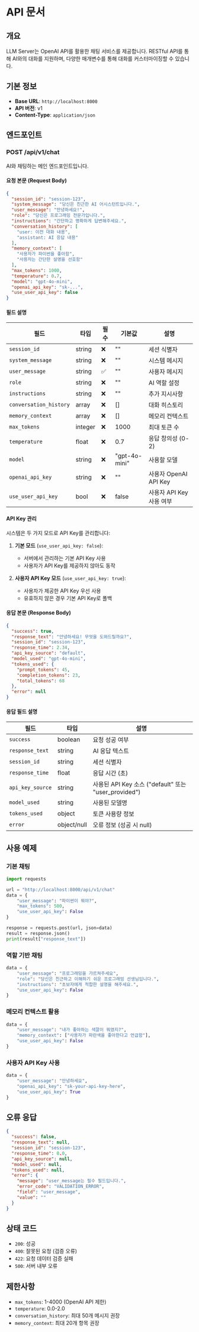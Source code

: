 # API 문서

## 개요

LLM Server는 OpenAI API를 활용한 채팅 서비스를 제공합니다. RESTful API를 통해 AI와의 대화를 지원하며, 다양한 매개변수를 통해 대화를 커스터마이징할 수 있습니다.

## 기본 정보

- **Base URL**: `http://localhost:8000`
- **API 버전**: v1
- **Content-Type**: `application/json`

## 엔드포인트

### POST /api/v1/chat

AI와 채팅하는 메인 엔드포인트입니다.

#### 요청 본문 (Request Body)

```json
{
  "session_id": "session-123",
  "system_message": "당신은 친근한 AI 어시스턴트입니다.",
  "user_message": "안녕하세요!",
  "role": "당신은 프로그래밍 전문가입니다.",
  "instructions": "간단하고 명확하게 답변해주세요.",
  "conversation_history": [
    "user: 이전 대화 내용",
    "assistant: AI 응답 내용"
  ],
  "memory_context": [
    "사용자가 파이썬을 좋아함",
    "사용자는 간단한 설명을 선호함"
  ],
  "max_tokens": 1000,
  "temperature": 0.7,
  "model": "gpt-4o-mini",
  "openai_api_key": "sk-...",
  "use_user_api_key": false
}
```

#### 필드 설명

| 필드 | 타입 | 필수 | 기본값 | 설명 |
|------|------|------|--------|------|
| `session_id` | string | ❌ | "" | 세션 식별자 |
| `system_message` | string | ❌ | "" | 시스템 메시지 |
| `user_message` | string | ✅ | "" | 사용자 메시지 |
| `role` | string | ❌ | "" | AI 역할 설정 |
| `instructions` | string | ❌ | "" | 추가 지시사항 |
| `conversation_history` | array | ❌ | [] | 대화 히스토리 |
| `memory_context` | array | ❌ | [] | 메모리 컨텍스트 |
| `max_tokens` | integer | ❌ | 1000 | 최대 토큰 수 |
| `temperature` | float | ❌ | 0.7 | 응답 창의성 (0-2) |
| `model` | string | ❌ | "gpt-4o-mini" | 사용할 모델 |
| `openai_api_key` | string | ❌ | "" | 사용자 OpenAI API Key |
| `use_user_api_key` | bool | ❌ | false | 사용자 API Key 사용 여부 |

#### API Key 관리

시스템은 두 가지 모드로 API Key를 관리합니다:

1. **기본 모드** (`use_user_api_key: false`):
   - 서버에서 관리하는 기본 API Key 사용
   - 사용자가 API Key를 제공하지 않아도 동작

2. **사용자 API Key 모드** (`use_user_api_key: true`):
   - 사용자가 제공한 API Key 우선 사용
   - 유효하지 않은 경우 기본 API Key로 폴백

#### 응답 본문 (Response Body)

```json
{
  "success": true,
  "response_text": "안녕하세요! 무엇을 도와드릴까요?",
  "session_id": "session-123",
  "response_time": 2.34,
  "api_key_source": "default",
  "model_used": "gpt-4o-mini",
  "tokens_used": {
    "prompt_tokens": 45,
    "completion_tokens": 23,
    "total_tokens": 68
  },
  "error": null
}
```

#### 응답 필드 설명

| 필드 | 타입 | 설명 |
|------|------|------|
| `success` | boolean | 요청 성공 여부 |
| `response_text` | string | AI 응답 텍스트 |
| `session_id` | string | 세션 식별자 |
| `response_time` | float | 응답 시간 (초) |
| `api_key_source` | string | 사용된 API Key 소스 ("default" 또는 "user_provided") |
| `model_used` | string | 사용된 모델명 |
| `tokens_used` | object | 토큰 사용량 정보 |
| `error` | object/null | 오류 정보 (성공 시 null) |

## 사용 예제

### 기본 채팅

```python
import requests

url = "http://localhost:8000/api/v1/chat"
data = {
    "user_message": "파이썬이 뭐야?",
    "max_tokens": 500,
    "use_user_api_key": False
}

response = requests.post(url, json=data)
result = response.json()
print(result["response_text"])
```

### 역할 기반 채팅

```python
data = {
    "user_message": "프로그래밍을 가르쳐주세요",
    "role": "당신은 친근하고 이해하기 쉬운 프로그래밍 선생님입니다.",
    "instructions": "초보자에게 적합한 설명을 해주세요.",
    "use_user_api_key": False
}
```

### 메모리 컨텍스트 활용

```python
data = {
    "user_message": "내가 좋아하는 색깔이 뭐였지?",
    "memory_context": ["사용자가 파란색을 좋아한다고 언급함"],
    "use_user_api_key": False
}
```

### 사용자 API Key 사용

```python
data = {
    "user_message": "안녕하세요",
    "openai_api_key": "sk-your-api-key-here",
    "use_user_api_key": True
}
```

## 오류 응답

```json
{
  "success": false,
  "response_text": null,
  "session_id": "session-123",
  "response_time": 0.0,
  "api_key_source": null,
  "model_used": null,
  "tokens_used": null,
  "error": {
    "message": "user_message는 필수 필드입니다.",
    "error_code": "VALIDATION_ERROR",
    "field": "user_message",
    "value": ""
  }
}
```

## 상태 코드

- `200`: 성공
- `400`: 잘못된 요청 (검증 오류)
- `422`: 요청 데이터 검증 실패
- `500`: 서버 내부 오류

## 제한사항

- `max_tokens`: 1-4000 (OpenAI API 제한)
- `temperature`: 0.0-2.0
- `conversation_history`: 최대 50개 메시지 권장
- `memory_context`: 최대 20개 항목 권장 